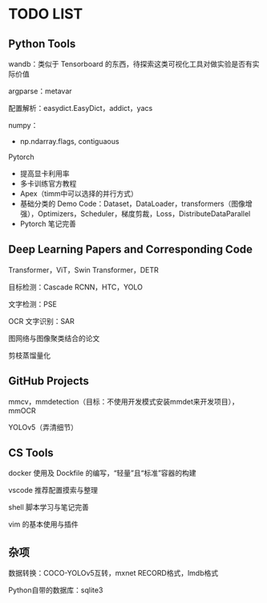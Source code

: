 # TODO LIST

## Python Tools

wandb：类似于 Tensorboard 的东西，待探索这类可视化工具对做实验是否有实际价值

argparse：metavar

配置解析：easydict.EasyDict，addict，yacs

numpy：

- np.ndarray.flags, contiguaous

Pytorch

- 提高显卡利用率
- 多卡训练官方教程
- Apex（timm中可以选择的并行方式）
- 基础分类的 Demo Code：Dataset，DataLoader，transformers（图像增强），Optimizers，Scheduler，梯度剪裁，Loss，DistributeDataParallel
- Pytorch 笔记完善

## Deep Learning Papers and Corresponding Code

Transformer，ViT，Swin Transformer，DETR

目标检测：Cascade RCNN，HTC，YOLO

文字检测：PSE

OCR 文字识别：SAR

图网络与图像聚类结合的论文

剪枝蒸馏量化

## GitHub Projects

mmcv，mmdetection（目标：不使用开发模式安装mmdet来开发项目），mmOCR

YOLOv5（弄清细节）

## CS Tools

docker 使用及 Dockfile 的编写，“轻量”且“标准”容器的构建

vscode 推荐配置摸索与整理

shell 脚本学习与笔记完善

vim 的基本使用与插件

## 杂项

数据转换：COCO-YOLOv5互转，mxnet RECORD格式，lmdb格式

Python自带的数据库：sqlite3